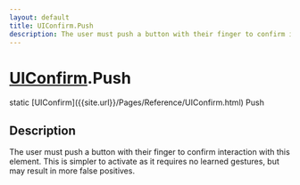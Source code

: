 ```yaml
---
layout: default
title: UIConfirm.Push
description: The user must push a button with their finger to confirm interaction with this element. This is simpler to activate as it requires no learned gestures, but may result in more false positives.
---
```

# [UIConfirm]({{site.url}}/Pages/Reference/UIConfirm.html).Push

<div class='signature' markdown='1'>
static [UIConfirm]({{site.url}}/Pages/Reference/UIConfirm.html) Push
</div>

## Description
The user must push a button with their finger to confirm
interaction with this element. This is simpler to activate as it
requires no learned gestures, but may result in more false
positives.

